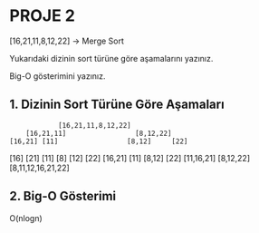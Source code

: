 # PROJE 2

[16,21,11,8,12,22] -> Merge Sort

Yukarıdaki dizinin sort türüne göre aşamalarını yazınız.

Big-O gösterimini yazınız.

## 1. Dizinin Sort Türüne Göre Aşamaları

                [16,21,11,8,12,22]
        [16,21,11]                 [8,12,22]
    [16,21] [11]                 [8,12]     [22]   
[16]    [21]    [11]    [8]     [12]    [22]
    [16,21] [11]                [8,12]      [22]
        [11,16,21]                  [8,12,22]
                [8,11,12,16,21,22]

## 2. Big-O Gösterimi

O(nlogn)